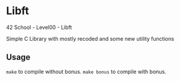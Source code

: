 # Libft
42 School - Level00 - Libft

Simple C Library with mostly recoded and some new utility functions

## Usage

`make` to compile without bonus.
`make bonus` to compile with bonus.
